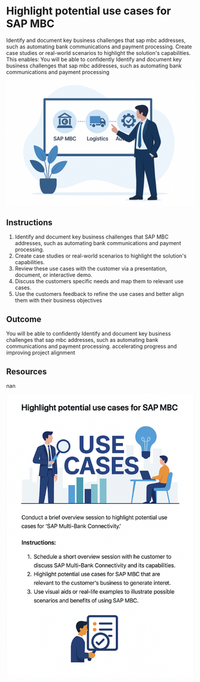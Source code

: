 # Highlight potential use cases for SAP MBC

Identify and document key business challenges that sap mbc addresses, such as automating bank communications and payment processing. Create case studies or real-world scenarios to highlight the solution's capabilities. This enables: You will be able to confidently Identify and document key business challenges that sap mbc addresses, such as automating bank communications and payment processing

![Header Visual](https://raw.githubusercontent.com/BriskenFinancials/use-case-template/main/cards/assets/UC10000426-A-04-top.png)

## Instructions

1. Identify and document key business challenges that SAP MBC addresses, such as automating bank communications and payment processing.
2. Create case studies or real-world scenarios to highlight the solution's capabilities.
3. Review these use cases with the customer via a presentation, document, or interactive demo.
4. Discuss the customers specific needs and map them to relevant use cases.
5. Use the customers feedback to refine the use cases and better align them with their business objectives

## Outcome

You will be able to confidently Identify and document key business challenges that sap mbc addresses, such as automating bank communications and payment processing. accelerating progress and improving project alignment

## Resources

nan

![Footer Visual](https://raw.githubusercontent.com/BriskenFinancials/use-case-template/main/cards/assets/UC10000426-A-04-bottom.png)